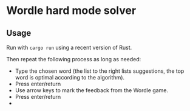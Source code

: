 # Wordle hard mode solver

<script src="https://asciinema.org/a/666617.js" id="asciicast-666617" async="true"></script>

## Usage

Run with `cargo run` using a recent version of Rust.

Then repeat the following process as long as needed:
- Type the chosen word (the list to the right lists suggestions, the top word is optimal according to the algorithm).
- Press enter/return
- Use arrow keys to mark the feedback from the Wordle game.
- Press enter/return
- 
